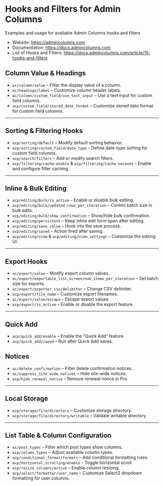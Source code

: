# Hooks and Filters for Admin Columns
Examples and usage for available Admin Columns hooks and filters

* Website: https://admincolumns.com
* Documentation: https://docs.admincolumns.com
* List of Hooks and Filters: https://docs.admincolumns.com/article/15-hooks-and-filters

## Column Value & Headings

- `ac/column/value` – Filter the display value of a column.
- `ac/headings/label` – Customize column header labels.
- `ac/column/custom_field/use_text_input` – Use a text input for custom field columns.
- `acp/custom_field/stored_date_format` – Customize stored date format for custom field columns.

---

## Sorting & Filtering Hooks

- `acp/sorting/default` – Modify default sorting behavior.
- `acp/sorting/custom_field/date_type` – Define date-type sorting for custom field columns.
- `acp/search/filters` – Add or modify search filters.
- `acp/filtering/cache-enable` & `acp/filtering/cache-seconds` – Enable and configure filter caching.

---

## Inline & Bulk Editing

- `acp/editing/bulk/is_active` – Enable or disable bulk editing.
- `acp/editing/bulk/updated_rows_per_iteration` – Control batch size in bulk edits.
- `acp/editing/bulk/show_confirmation` – Show/hide bulk confirmation.
- `acp/editing/persistent` – Keep inline edit form open after editing.
- `acp/editing/save_value` – Hook into the save process.
- `acp/editing/saved` – Action fired after saving.
- `acp/editing/view` & `acp/editing/view_settings` – Customize the editing UI.

---

## Export Hooks

- `ac/export/value` – Modify export column values.
- `ac/export/exportable_list_screen/num_items_per_iteration` – Set batch size for exports.
- `ac/export/exporter_csv/delimiter` – Change CSV delimiter.
- `acp/export/file_name` – Customize export filenames.
- `ac/export/value/escape` – Escape export values.
- `acp/export/is_active` – Enable or disable the export feature.

---

## Quick Add

- `acp/quick_add/enable` – Enable the “Quick Add” feature.
- `acp/quick_add/saved` – Run after Quick Add saves.

## Notices
- `ac/delete_confirmation` – Filter delete confirmation notices.
- `ac/suppress_site_wide_notices` – Hide site-wide notices.
- `acp/hide_renewal_notice` – Remove renewal notice in Pro.

---

## Local Storage

- `acp/storage/file/directory` – Customize storage directory.
- `acp/storage/file/directory/writable` – Validate writable directory.

---

## List Table & Column Configuration

- `ac/post_types` – Filter which post types show columns.
- `acp/column_types` – Adjust available column types.
- `acp/conditional_format/formats` – Add conditional formatting rules.
- `acp/horizontal_scrolling/enable` – Toggle horizontal scroll.
- `acp/resize_columns/active` – Enable column resizing.
- `acp/select/formatter/user_name` – Customize Select2 dropdown formatting for user columns.